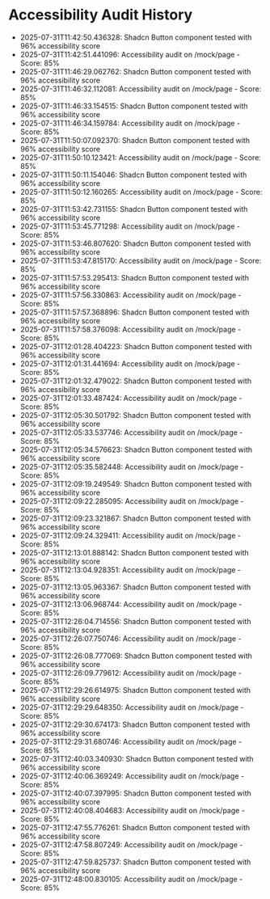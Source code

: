 # Accessibility Audit History

- 2025-07-31T11:42:50.436328: Shadcn Button component tested with 96% accessibility score
- 2025-07-31T11:42:51.441096: Accessibility audit on /mock/page - Score: 85%
- 2025-07-31T11:46:29.062762: Shadcn Button component tested with 96% accessibility score
- 2025-07-31T11:46:32.112081: Accessibility audit on /mock/page - Score: 85%
- 2025-07-31T11:46:33.154515: Shadcn Button component tested with 96% accessibility score
- 2025-07-31T11:46:34.159784: Accessibility audit on /mock/page - Score: 85%
- 2025-07-31T11:50:07.092370: Shadcn Button component tested with 96% accessibility score
- 2025-07-31T11:50:10.123421: Accessibility audit on /mock/page - Score: 85%
- 2025-07-31T11:50:11.154046: Shadcn Button component tested with 96% accessibility score
- 2025-07-31T11:50:12.160265: Accessibility audit on /mock/page - Score: 85%
- 2025-07-31T11:53:42.731155: Shadcn Button component tested with 96% accessibility score
- 2025-07-31T11:53:45.771298: Accessibility audit on /mock/page - Score: 85%
- 2025-07-31T11:53:46.807620: Shadcn Button component tested with 96% accessibility score
- 2025-07-31T11:53:47.815170: Accessibility audit on /mock/page - Score: 85%
- 2025-07-31T11:57:53.295413: Shadcn Button component tested with 96% accessibility score
- 2025-07-31T11:57:56.330863: Accessibility audit on /mock/page - Score: 85%
- 2025-07-31T11:57:57.368896: Shadcn Button component tested with 96% accessibility score
- 2025-07-31T11:57:58.376098: Accessibility audit on /mock/page - Score: 85%
- 2025-07-31T12:01:28.404223: Shadcn Button component tested with 96% accessibility score
- 2025-07-31T12:01:31.441694: Accessibility audit on /mock/page - Score: 85%
- 2025-07-31T12:01:32.479022: Shadcn Button component tested with 96% accessibility score
- 2025-07-31T12:01:33.487424: Accessibility audit on /mock/page - Score: 85%
- 2025-07-31T12:05:30.501792: Shadcn Button component tested with 96% accessibility score
- 2025-07-31T12:05:33.537746: Accessibility audit on /mock/page - Score: 85%
- 2025-07-31T12:05:34.576623: Shadcn Button component tested with 96% accessibility score
- 2025-07-31T12:05:35.582448: Accessibility audit on /mock/page - Score: 85%
- 2025-07-31T12:09:19.249549: Shadcn Button component tested with 96% accessibility score
- 2025-07-31T12:09:22.285095: Accessibility audit on /mock/page - Score: 85%
- 2025-07-31T12:09:23.321867: Shadcn Button component tested with 96% accessibility score
- 2025-07-31T12:09:24.329411: Accessibility audit on /mock/page - Score: 85%
- 2025-07-31T12:13:01.888142: Shadcn Button component tested with 96% accessibility score
- 2025-07-31T12:13:04.928351: Accessibility audit on /mock/page - Score: 85%
- 2025-07-31T12:13:05.963367: Shadcn Button component tested with 96% accessibility score
- 2025-07-31T12:13:06.968744: Accessibility audit on /mock/page - Score: 85%
- 2025-07-31T12:26:04.714556: Shadcn Button component tested with 96% accessibility score
- 2025-07-31T12:26:07.750746: Accessibility audit on /mock/page - Score: 85%
- 2025-07-31T12:26:08.777069: Shadcn Button component tested with 96% accessibility score
- 2025-07-31T12:26:09.779612: Accessibility audit on /mock/page - Score: 85%
- 2025-07-31T12:29:26.614975: Shadcn Button component tested with 96% accessibility score
- 2025-07-31T12:29:29.648350: Accessibility audit on /mock/page - Score: 85%
- 2025-07-31T12:29:30.674173: Shadcn Button component tested with 96% accessibility score
- 2025-07-31T12:29:31.680746: Accessibility audit on /mock/page - Score: 85%
- 2025-07-31T12:40:03.340930: Shadcn Button component tested with 96% accessibility score
- 2025-07-31T12:40:06.369249: Accessibility audit on /mock/page - Score: 85%
- 2025-07-31T12:40:07.397995: Shadcn Button component tested with 96% accessibility score
- 2025-07-31T12:40:08.404683: Accessibility audit on /mock/page - Score: 85%
- 2025-07-31T12:47:55.776261: Shadcn Button component tested with 96% accessibility score
- 2025-07-31T12:47:58.807249: Accessibility audit on /mock/page - Score: 85%
- 2025-07-31T12:47:59.825737: Shadcn Button component tested with 96% accessibility score
- 2025-07-31T12:48:00.830105: Accessibility audit on /mock/page - Score: 85%
